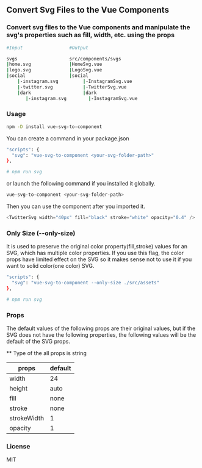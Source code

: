## **Convert Svg Files to the Vue Components**

### Convert svg files to the Vue components and manipulate the svg's properties such as fill, width, etc. using the props

```bash
#Input                 #Output

svgs                   src/components/svgs
|home.svg              |HomeSvg.vue
|logo.svg              |LogoSvg.vue
|social                |social
    |-instagram.svg         |-InstagramSvg.vue
    |-twitter.svg           |-TwitterSvg.vue
    |dark                   |dark
       |-instagram.svg        |-InstagramSvg.vue
```

### Usage

```bash
npm -D install vue-svg-to-component
```

You can create a command in your package.json

```bash
"scripts": {
  "svg": "vue-svg-to-component <your-svg-folder-path>"
},

# npm run svg
```

or launch the following command if you installed it globally.

```bash
vue-svg-to-component <your-svg-folder-path>
```

Then you can use the component after you imported it.

```js
<TwitterSvg width="40px" fill="black" stroke="white" opacity="0.4" />
```

### Only Size (--only-size)

It is used to preserve the original color property(fill,stroke) values for an SVG, which has multiple color properties. If you use this flag, the color props have limited effect on the SVG so it makes sense not to use it if you want to solid color(one color) SVG.

```bash
"scripts": {
  "svg": "vue-svg-to-component --only-size ./src/assets"
},

# npm run svg
```

### Props

The default values of the following props are their original values, but if the SVG does not have the following properties, the following values will be the default of the SVG props.

\*\* Type of the all props is string

| props       | default |
| ----------- | ------- |
| width       | 24      |
| height      | auto    |
| fill        | none    |
| stroke      | none    |
| strokeWidth | 1       |
| opacity     | 1       |

### License

MIT

